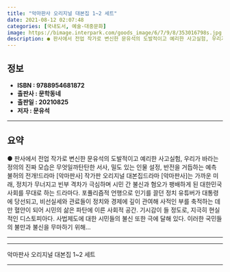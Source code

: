 ```yaml
---
title: "악마판사 오리지널 대본집 1~2 세트"
date: 2021-08-12 02:07:48
categories: [국내도서, 예술-대중문화]
image: https://bimage.interpark.com/goods_image/6/7/9/8/353016798s.jpg
description: ● 판사에서 전업 작가로 변신한 문유석의 도발적이고 예리한 사고실험, 우리가 바라는 정의의 진짜 모습은 무엇일까탄탄한 서사, 밀도 있는 인물 설정, 반전을 거듭하는 예측 불허의 전개!드라마 [악마판사] 작가판 오리지널 대본집드라마 [악마판사]는 가까운 미래, 정치가 무너지고 빈부 격차
---
```


## **정보**

- **ISBN : 9788954681872**
- **출판사 : 문학동네**
- **출판일 : 20210825**
- **저자 : 문유석**

------



## **요약**

●  판사에서 전업 작가로 변신한 문유석의 도발적이고 예리한 사고실험, 우리가 바라는 정의의 진짜 모습은 무엇일까탄탄한 서사, 밀도 있는 인물 설정, 반전을 거듭하는 예측 불허의 전개!드라마 [악마판사] 작가판 오리지널 대본집드라마 [악마판사]는 가까운 미래, 정치가 무너지고 빈부 격차가 극심하며 시민 간 불신과 혐오가 팽배하게 된 대한민국 사회를 무대로 하는 드라마다. 포퓰리즘적 언행으로 인기를 끌던 정치 유튜버가 대통령에 당선되고, 비선실세와 관료들이 정치와 경제에 깊이 관여해 사적인 부를 축적하는 데만 혈안이 되어 시민의 삶은 파탄에 이른 사회적 공간. 기시감이 들 정도로, 지극히 현실적인 디스토피아다. 사법제도에 대한 시민들의 불신 또한 극에 달해 있다. 이러한 국민들의 불만과 불신을 무마하기 위해...

------



------


악마판사 오리지널 대본집 1~2 세트 

------


